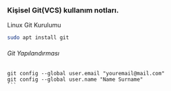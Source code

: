 ### Kişisel Git(VCS) kullanım notları.
Linux Git Kurulumu
```bash
sudo apt install git
```

###### Git Yapılandırması 
````
git config --global user.email "youremail@mail.com"
git config --global user.name "Name Surname"
```